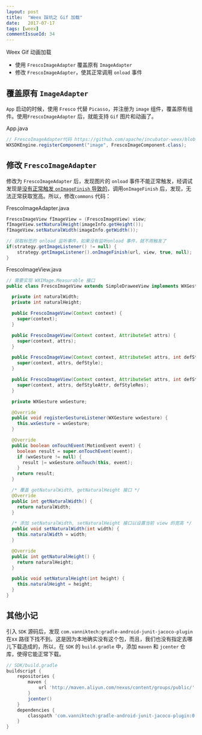 ```yaml
---
layout: post
title:  "Weex 踩坑之 Gif 加载"
date:   2017-07-17
tags: [weex]
commentIssueId: 34
---
```


Weex Gif 动画加载
* 使用 `FrescoImageAdapter` 覆盖原有 `ImageAdapter`
* 修改 `FrescoImageAdapter`，使其正常调用 `onload` 事件

## 覆盖原有 `ImageAdapter`

`App` 启动的时候，使用 `Fresco` 代替 `Picasso`，并注册为 `image` 组件，覆盖原有组件。使用`FrescoImageAdapter` 后，就能支持 `Gif` 图片和动画了。

App.java
```java
// FrescoImageAdapter代码 https://github.com/apache/incubator-weex/blob/master/android/commons/src/main/java/com/alibaba/weex/commons/adapter/FrescoImageAdapter.java
WXSDKEngine.registerComponent("image", FrescoImageComponent.class);
```

## 修改 `FrescoImageAdapter`

修改为 `FrescoImageAdapter` 后，发现图片的 `onload` 事件不能正常触发，经调试发现是[没有正常触发 `onImageFinish` 导致的](https://github.com/apache/incubator-weex/blob/702d04c4922105069f537afdb4688f808530994d/android/sdk/src/main/java/com/taobao/weex/ui/component/WXImage.java#L269-L286)，调用`onImageFinish` 后，发现，无法正常获取宽高。所以，修改`commons` 代码：

FrescoImageAdapter.java
```java
FrescoImageView fImageView = (FrescoImageView) view;
fImageView.setNaturalHeight(imageInfo.getHeight());
fImageView.setNaturalWidth(imageInfo.getWidth());

// 获取标签的 onload 监听事件，如果没有监听onload 事件，就不用触发了
if(strategy.getImageListener() != null) {
    strategy.getImageListener().onImageFinish(url, view, true, null);
}
```

FrescoImageView.java

```java
// 需要实现 WXIMage.Measurable 接口
public class FrescoImageView extends SimpleDraweeView implements WXGestureObservable, WXImage.Measurable {

  private int naturalWidth;
  private int naturalHeight;

  public FrescoImageView(Context context) {
    super(context);
  }

  public FrescoImageView(Context context, AttributeSet attrs) {
    super(context, attrs);
  }

  public FrescoImageView(Context context, AttributeSet attrs, int defStyle) {
    super(context, attrs, defStyle);
  }

  public FrescoImageView(Context context, AttributeSet attrs, int defStyleAttr, int defStyleRes) {
    super(context, attrs, defStyleAttr, defStyleRes);
  }

  private WXGesture wxGesture;

  @Override
  public void registerGestureListener(WXGesture wxGesture) {
    this.wxGesture = wxGesture;
  }

  @Override
  public boolean onTouchEvent(MotionEvent event) {
    boolean result = super.onTouchEvent(event);
    if (wxGesture != null) {
      result |= wxGesture.onTouch(this, event);
    }
    return result;
  }

  /* 覆盖 getNaturalWidth, getNaturalHeight 接口 */
  @Override
  public int getNaturalWidth() {
    return naturalWidth;
  }

  /* 添加 setNaturalWidth, setNaturalHeight 接口以设置当前 view 的宽高 */
  public void setNaturalWidth(int width) {
    this.naturalWidth = width;
  }

  @Override
  public int getNaturalHeight() {
    return naturalHeight;
  }

  public void setNaturalHeight(int height) {
    this.naturalHeight = height;
  }
}

```

## 其他小记

引入 `SDK` 源码后，发现 `com.vanniktech:gradle-android-junit-jacoco-plugin` 在xx 路径下找不到。这是因为本地确实没有这个包，而且，我们也没有指定去哪儿下载造成的，所以，在 `SDK` 的 `build.gradle` 中，添加 `maven` 和 `jcenter` 仓库，使得它能正常下载。

```gradle
// SDK/build.gradle
buildscript {
    repositories {
        maven {
            url 'http://maven.aliyun.com/nexus/content/groups/public/'
        }
        jcenter()
    }
    dependencies {
        classpath 'com.vanniktech:gradle-android-junit-jacoco-plugin:0.5.0'
    }
}
```
